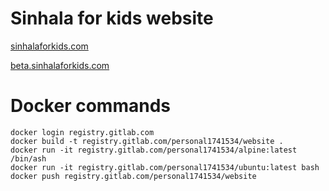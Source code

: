 # Sinhala for kids website

[sinhalaforkids.com](https://sinhalaforkids.com)

[beta.sinhalaforkids.com](https://beta.sinhalaforkids.com)

# Docker commands

```
docker login registry.gitlab.com
docker build -t registry.gitlab.com/personal1741534/website .
docker run -it registry.gitlab.com/personal1741534/alpine:latest /bin/ash
docker run -it registry.gitlab.com/personal1741534/ubuntu:latest bash
docker push registry.gitlab.com/personal1741534/website
```